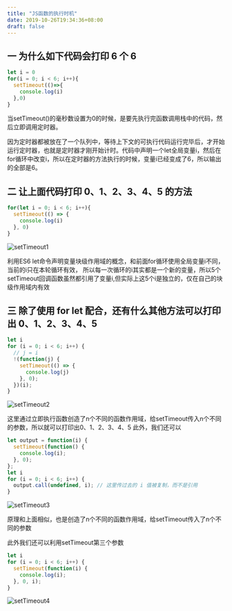 ```yaml
---
title: "JS函数的执行时机"
date: 2019-10-26T19:34:36+08:00
draft: false
---
```


## 一 为什么如下代码会打印 6 个 6

```js
let i = 0
for(i = 0; i < 6; i++){
  setTimeout(()=>{
    console.log(i)
  },0)
}
```

当setTimeout()的毫秒数设置为0的时候，是要先执行完函数调用栈中的代码，然后立即调用定时器。

因为定时器都被放在了一个队列中，等待上下文的可执行代码运行完毕后，才开始运行定时器，也就是定时器才刚开始计时。代码中声明一个let全局变量i，然后在for循环中改变i，所以在定时器的方法执行的时候，变量i已经变成了6，所以输出的全部是6。

## 二 让上面代码打印 0、1、2、3、4、5 的方法

```js
for(let i = 0; i < 6; i++){
  setTimeout(() => {
    console.log(i)
  }, 0)
}
```

![setTimeout1](/images/setTimeout1.png)

利用ES6 let命令声明变量块级作用域的概念，和前面for循环使用全局变量i不同，当前的i只在本轮循环有效， 所以每一次循环的i其实都是一个新的变量，所以5个setTimeout回调函数虽然都引用了变量i,但实际上这5个i是独立的，仅在自己的块级作用域内有效

## 三 除了使用 for let 配合，还有什么其他方法可以打印出 0、1、2、3、4、5

```js
let i
for (i = 0; i < 6; i++) {
  // j = i
  !(function(j) { 
    setTimeout(() => {
      console.log(j)
    }, 0);
  })(i);
}
```

![setTimeout2](/images/setTimeout2.png)

这里通过立即执行函数创造了n个不同的函数作用域，给setTimeout传入n个不同的参数，所以就可以打印出0、1、2、3、4、5
此外，我们还可以

```js
let output = function(i) {
  setTimeout(function() {
    console.log(i);
  }, 0);
};
let i
for (i = 0; i < 6; i++) {
  output.call(undefined, i); // 这里传过去的 i 值被复制，而不是引用
}
```

![setTimeout3](/images/setTimeout3.png)

原理和上面相似，也是创造了n个不同的函数作用域，给setTimeout传入了n个不同的参数

此外我们还可以利用setTimeout第三个参数

```js
let i
for (i = 0; i < 6; i++) {
  setTimeout(function(i) {
    console.log(i);
  }, 0, i);
}
```

![setTimeout4](/images/setTimeout4.png)
